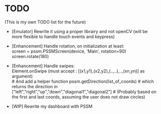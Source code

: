 # TODO
(This is my own TODO list for the future)




- [Emulator] Rewrite it using a proper librairy and not openCV (will be more flexible to handle touch events and keypress)

- [Enhancement] Handle rotation, on initialization at least:  
                screen = pssm.PSSMScreen(device, 'Main', rotation=90)  
                screen.rotate(180)  
- [Enhancement] Handle swipes:  
                Element.onSwipe  (must accept : [(x1,y1),(x2,y2),(..,..),..,(xn,yn)] as argument)  
                # And add  a helper function pssm.getDirection(list_of_coords)
                # which returns the direction in ["left","right","up","down","diagonal1","diagonal2"]
                # (Probably based on the first and last coords, assuming the user does not draw circles)

- [WIP] Rewrite my dashboard with PSSM
